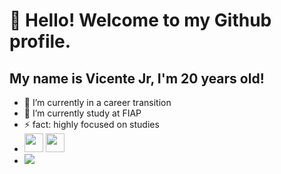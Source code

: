# 👋 Hello! Welcome to my Github profile.
## My name is Vicente Jr, I'm 20 years old!

- 🔭 I’m currently in a career transition
- 📖 I’m currently study at FIAP
- ⚡ fact: highly focused on studies
- <img src="https://cdn.jsdelivr.net/gh/devicons/devicon@latest/icons/python/python-original.svg" width="30" height="30" />   <img src="https://cdn.jsdelivr.net/gh/devicons/devicon@latest/icons/javascript/javascript-original.svg" width="30" height="30" />
- <div>
  <a href="https://www.linkedin.com/in/vicentejrt" target="_blank"><img loading="lazy" src="https://img.shields.io/badge/-LinkedIn-%230077B5?style=for-the-badge&logo=linkedin&logoColor=white" target="_blank"></a>
  </div>
  



